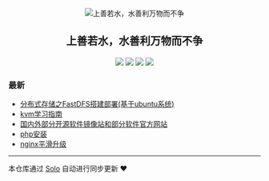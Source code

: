 <p align="center"><img alt="上善若水，水善利万物而不争" src="https://static.b3log.org/images/brand/solo-32.png"></p><h2 align="center">
上善若水，水善利万物而不争
</h2>

<h4 align="center"></h4>
<p align="center"><a title="上善若水，水善利万物而不争" target="_blank" href="https://github.com/aliezHub/solo-blog"><img src="https://img.shields.io/github/last-commit/aliezHub/solo-blog.svg?style=flat-square&color=FF9900"></a>
<a title="GitHub repo size in bytes" target="_blank" href="https://github.com/aliezHub/solo-blog"><img src="https://img.shields.io/github/repo-size/aliezHub/solo-blog.svg?style=flat-square"></a>
<a title="Solo Version" target="_blank" href="https://github.com/88250/solo/releases"><img src="https://img.shields.io/badge/solo-3.6.7-f1e05a.svg?style=flat-square&color=blueviolet"></a>
<a title="Hits" target="_blank" href="https://github.com/88250/hits"><img src="https://hits.b3log.org/aliezHub/solo-blog.svg"></a></p>

### 最新

* [分布式存储之FastDFS搭建部署(基于ubuntu系统)](https://www.aliez.com.cn/articles/2019/12/12/1576163536907.html)
* [kvm学习指南](https://www.aliez.com.cn/articles/2019/12/12/1576080154976.html)
* [国内外部分开源软件镜像站和部分软件官方网站](https://www.aliez.com.cn/articles/2019/12/11/1576078709141.html)
* [php安装](https://www.aliez.com.cn/articles/2019/12/11/1576078541741.html)
* [nginx平滑升级](https://www.aliez.com.cn/articles/2019/12/11/1576077884067.html)



---

本仓库通过 [Solo](https://github.com/88250/solo) 自动进行同步更新 ❤️ 